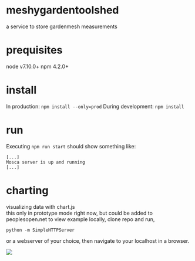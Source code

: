 # meshygardentoolshed
a service to store gardenmesh measurements

# prequisites
node v7.10.0+
npm 4.2.0+

# install
In production: ```npm install --only=prod```
During development: ```npm install```

# run
Executing ```npm run start``` should show something like:

```
[...]
Mosca server is up and running
[...]
```

# charting
visualizing data with chart.js  
this only in prototype mode right now, but could be added to peoplesopen.net
to view example locally, clone repo and run,
```
python -m SimpleHTTPServer
```
or a webserver of your choice, then navigate to your localhost in a browser.

<img src="https://github.com/sudomesh/meshygardentoolshed/raw/master/tempchart.png"></td>

